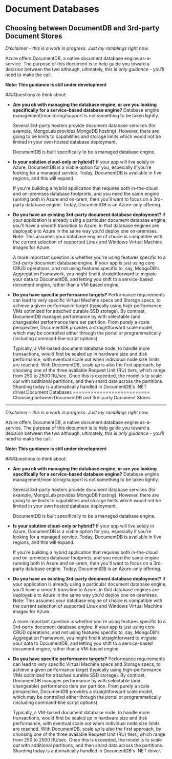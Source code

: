 Document Databases
==========================
Choosing between DocumentDB and 3rd-party Document Stores
---------------------

*Disclaimer - this is a work in progress. Just my ramblings right now.*

Azure offers DocumentDB, a native document database engine as-a-service. The purpose of this document is to help guide you toward a decision between the two although, ultimately, this is *only guidance* - you'll need to make the call.

**Note: This guidance is still under development**

###Questions to think about:

 - **Are you ok with managing the database engine, or are you looking specifically for a service-based database engine?** Database engine management/monitoring/support is not something to be taken lightly.

    Several 3rd-party hosters provide document database services (for example, MongoLab provides MongoDB hosting). However, there are going to be limits to capabilities and storage limits which would not be limited in your own hosted database deployment.

    DocumentDB is built specifically to be a managed database engine.

 - **Is your solution cloud-only or hybrid?** If your app will live solely in Azure, DocumentDB is a viable option for you, especially if you're looking for a managed service. Today, DocumentDB is available in five regions, and this will expand.

    If you're building a hybrid application that requires both in-the-cloud and on-premises database footprints, and you need the same engine running both in Azure and on-prem, then you'll want to focus on a 3rd-party database engine. Today, DocumentDB is an Azure-only offering.

- **Do you have an existing 3rd-party document database deployment?** If your application is already using a particular document database engine, you'll have a smooth transition to Azure, in that database engines are deployable to Azure in the same way you'd deploy one on-premises. Note: This assumes your database engine of choice is compatible with the current selection of supported Linux and Windows Virtual Machine images for Azure.

   A more important question is whether you're using features specific to a 3rd-party document database engine. If your app is just using core CRUD operations, and not using features specific to, say, MongoDB's Aggregation Framework, you might find it straightforward to migrate your data to DocumentDB, and letting you shift to a service-based document engine, rather than a VM-based engine.

- **Do you have specific performance targets?** Performance requirements can lead to very specific Virtual Machine specs and Storage specs, to achieve a given performance target (typically using high-performance VMs optimized for attached durable SSD storage). By contrast, DocumentDB manages performance by with selectable (and changeable) performance tiers per partition. From purely a scale perspective, DocumentDB provides a straightforward scale model, which may be controlled either through the portal or programmatically (including command-line script options).

   Typically, a VM-based document database node, to handle more transactions, would first be scaled *up* in hardware size and disk performance, with eventual scale *out* when individual node size limits are reached. With DocumentDB, scale *up* is also the first approach, by choosing one of the three available Request Unit (RU) tiers, which range from 250 to 2500 RU/sec. Once this is exceeded, the model is to scale *out* with additional partitions, and then shard data across the partitions. Sharding today is automatically handled in DocumentDB's .NET driver.Document Databases
==========================
Choosing between DocumentDB and 3rd-party Document Stores
---------------------

*Disclaimer - this is a work in progress. Just my ramblings right now.*

Azure offers DocumentDB, a native document database engine as-a-service. The purpose of this document is to help guide you toward a decision between the two although, ultimately, this is *only guidance* - you'll need to make the call.

**Note: This guidance is still under development**

###Questions to think about:

 - **Are you ok with managing the database engine, or are you looking specifically for a service-based database engine?** Database engine management/monitoring/support is not something to be taken lightly.

    Several 3rd-party hosters provide document database services (for example, MongoLab provides MongoDB hosting). However, there are going to be limits to capabilities and storage limits which would not be limited in your own hosted database deployment.

    DocumentDB is built specifically to be a managed database engine.

 - **Is your solution cloud-only or hybrid?** If your app will live solely in Azure, DocumentDB is a viable option for you, especially if you're looking for a managed service. Today, DocumentDB is available in five regions, and this will expand.

    If you're building a hybrid application that requires both in-the-cloud and on-premises database footprints, and you need the same engine running both in Azure and on-prem, then you'll want to focus on a 3rd-party database engine. Today, DocumentDB is an Azure-only offering.

- **Do you have an existing 3rd-party document database deployment?** If your application is already using a particular document database engine, you'll have a smooth transition to Azure, in that database engines are deployable to Azure in the same way you'd deploy one on-premises. Note: This assumes your database engine of choice is compatible with the current selection of supported Linux and Windows Virtual Machine images for Azure.

   A more important question is whether you're using features specific to a 3rd-party document database engine. If your app is just using core CRUD operations, and not using features specific to, say, MongoDB's Aggregation Framework, you might find it straightforward to migrate your data to DocumentDB, and letting you shift to a service-based document engine, rather than a VM-based engine.

- **Do you have specific performance targets?** Performance requirements can lead to very specific Virtual Machine specs and Storage specs, to achieve a given performance target (typically using high-performance VMs optimized for attached durable SSD storage). By contrast, DocumentDB manages performance by with selectable (and changeable) performance tiers per partition. From purely a scale perspective, DocumentDB provides a straightforward scale model, which may be controlled either through the portal or programmatically (including command-line script options).

   Typically, a VM-based document database node, to handle more transactions, would first be scaled *up* in hardware size and disk performance, with eventual scale *out* when individual node size limits are reached. With DocumentDB, scale *up* is also the first approach, by choosing one of the three available Request Unit (RU) tiers, which range from 250 to 2500 RU/sec. Once this is exceeded, the model is to scale *out* with additional partitions, and then shard data across the partitions. Sharding today is automatically handled in DocumentDB's .NET driver.
